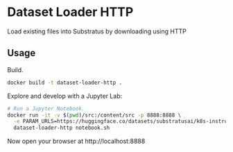 # Dataset Loader HTTP

Load existing files into Substratus by downloading using HTTP

## Usage

Build.

```sh
docker build -t dataset-loader-http .
```

Explore and develop with a Jupyter Lab:
```sh
# Run a Jupyter Notebook.
docker run -it -v $(pwd)/src:/content/src -p 8888:8888 \
  -e PARAM_URLS=https://huggingface.co/datasets/substratusai/k8s-instructions/raw/main/k8s-instructions.jsonl \
  dataset-loader-http notebook.sh
```
Now open your browser at http://localhost:8888
